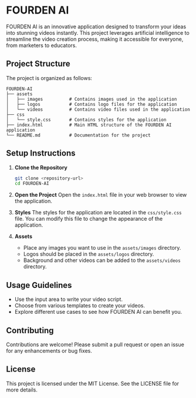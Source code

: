 # FOURDEN AI

FOURDEN AI is an innovative application designed to transform your ideas into stunning videos instantly. This project leverages artificial intelligence to streamline the video creation process, making it accessible for everyone, from marketers to educators.

## Project Structure

The project is organized as follows:

```
FOURDEN-AI
├── assets
│   ├── images          # Contains images used in the application
│   ├── logos           # Contains logo files for the application
│   └── videos          # Contains video files used in the application
├── css
│   └── style.css       # Contains styles for the application
├── index.html          # Main HTML structure of the FOURDEN AI application
└── README.md           # Documentation for the project
```

## Setup Instructions

1. **Clone the Repository**
   ```bash
   git clone <repository-url>
   cd FOURDEN-AI
   ```

2. **Open the Project**
   Open the `index.html` file in your web browser to view the application.

3. **Styles**
   The styles for the application are located in the `css/style.css` file. You can modify this file to change the appearance of the application.

4. **Assets**
   - Place any images you want to use in the `assets/images` directory.
   - Logos should be placed in the `assets/logos` directory.
   - Background and other videos can be added to the `assets/videos` directory.

## Usage Guidelines

- Use the input area to write your video script.
- Choose from various templates to create your videos.
- Explore different use cases to see how FOURDEN AI can benefit you.

## Contributing

Contributions are welcome! Please submit a pull request or open an issue for any enhancements or bug fixes.

## License

This project is licensed under the MIT License. See the LICENSE file for more details.